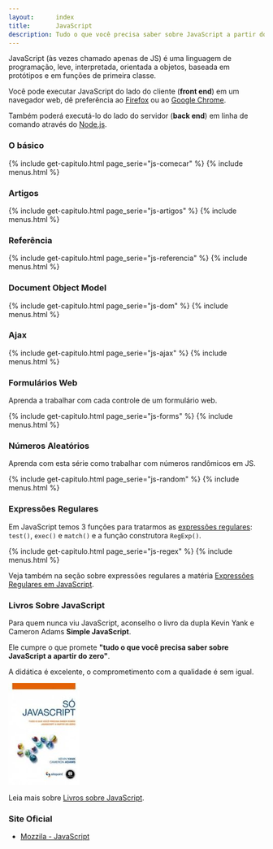 ```yaml
---
layout:      index
title:       JavaScript
description: Tudo o que você precisa saber sobre JavaScript a partir do zero
---
```



JavaScript (às vezes chamado apenas de JS) é uma linguagem de programação, leve, interpretada, orientada a objetos, 
baseada em protótipos e em funções de primeira classe.

Você pode executar JavaScript do lado do cliente (__front end__) em um navegador web, dê preferência ao 
[Firefox](https://www.mozilla.org/pt-BR/firefox/new/) ou ao [Google Chrome](https://www.google.com/chrome/).

Também poderá executá-lo do lado do servidor (__back end__) em linha de comando através do 
[Node.js](/javascript/node.js/).



### O básico

{% include get-capitulo.html page_serie="js-comecar" %}
{% include menus.html %}


### Artigos 

{% include get-capitulo.html page_serie="js-artigos" %}
{% include menus.html %}


### Referência

{% include get-capitulo.html page_serie="js-referencia" %}
{% include menus.html %}


### Document Object Model

{% include get-capitulo.html page_serie="js-dom" %}
{% include menus.html %}


### Ajax

{% include get-capitulo.html page_serie="js-ajax" %}
{% include menus.html %}


### Formulários Web

Aprenda a trabalhar com cada controle de um formulário web.

{% include get-capitulo.html page_serie="js-forms" %}
{% include menus.html %}


### Números Aleatórios

Aprenda com esta série como trabalhar com números randômicos em JS.

{% include get-capitulo.html page_serie="js-random" %}
{% include menus.html %}



### Expressões Regulares

Em JavaScript temos 3 funções para tratarmos as [expressões regulares](/regex/): `test()`, `exec()` e `match()` e a
função construtora `RegExp()`.

{% include get-capitulo.html page_serie="js-regex" %}
{% include menus.html %}

Veja também na seção sobre expressões regulares a matéria 
[Expressões Regulares em JavaScript](/regex/javascript-expressoes-regulares/).



### Livros Sobre JavaScript

Para quem nunca viu JavaScript, aconselho o livro da dupla Kevin Yank e Cameron Adams __Simple JavaScript__.

Ele cumpre o que promete __"tudo o que você precisa saber sobre JavaScript a apartir do zero"__.

A didática é excelente, o comprometimento com a qualidade é sem igual.

!["Livro Só JavaScript"](livro-simple-js.jpg "Livro Só JavaScript")

Leia mais sobre [Livros sobre JavaScript](./livros-javascript/).



### Site Oficial

- [Mozzila - JavaScript](https://developer.mozilla.org/en-US/learn/javascript )